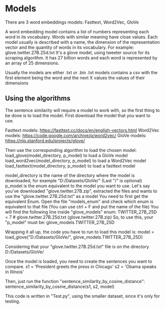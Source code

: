 # Models
There are 3 word embeddings models:
Fasttext, Word2Vec, GloVe

A word embedding model contains a list of numbers representing each word in its vocabulary. Words with similar meaning have close values.
Each model usually is described with a name, the dimension of the representation vector and the quantity of words in its vocabulary.
For example:
glove.twitter.27B.25d.txt
It's a glove model, using tweeter source for its scraping algorithm. It has 27 billion words and each word is represented by an array of 25 dimensions.

Usually the models are either .txt or .bin
.txt models contains a csv with the first element being the word and the next X values the values of their dimensions

## Using the algorithms

The sentence similarity will require a model to work with, so the first thing to be done is to load the model.
First download the model that you want to use.

Fasttext models: https://fasttext.cc/docs/en/english-vectors.html
Word2Vec models: https://code.google.com/archive/p/word2vec/
GloVe models: https://nlp.stanford.edu/projects/glove/

Then use the corresponding algorithm to load the chosen model:
load_glove(model_directory, p_model) to load a GloVe model
load_word2vec(model_directory, p_model) to load a Word2Vec model
load_fasttext(model_directory, p_model) to load a fasttext model

model_directory is the name of the directory where the model is downloaded, for example
"D:/Datasets/GloVe/" (Last "/" is optional)
p_model is the enum equivalent to the model you want to use. Let's say you've downloaded "glove.twitter.27B.zip", extracted the files and wants to use the "glove.twitter.27B.25d.txt" as a model
You need to first get the equivalent Enum.
Open the file "models_enum" and check which enum is equivalent to that file (You can use ctrl + F and put the name of the file)
You will find the following line inside "glove_models" enum:
TWITTER_27B_25D = 7         # glove.twitter.27B.25d.txt     (glove.twitter.27B.zip)
So, to use this, your "p_model" must be: glove_models.TWITTER_27B_25D

Wrapping it all up, the code you have to run to load this model is:
model = load_glove("D:/Datasets/GloVe/", glove_models.TWITTER_27B_25D)

Considering that your "glove.twitter.27B.25d.txt" file is on the directory D:/Datasets/GloVe/

Once the model is loaded, you need to create the sentences you want to compare.
s1 = 'President greets the press in Chicago'
s2 = 'Obama speaks in Illinois'

Then, just run the function "sentence_similarity_by_cosine_distance":
sentence_similarity_by_cosine_distance(s1, s2, model)

This code is written in "Test.py", using the smaller dataset, since it's only for testing.
